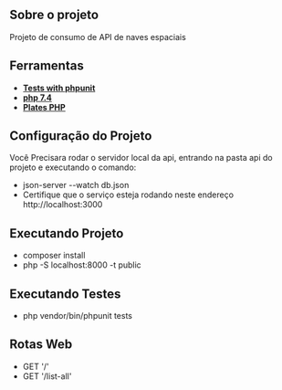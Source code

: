 ## Sobre o projeto

Projeto de consumo de API de naves espaciais

## Ferramentas

- **[Tests with phpunit](https://phpunit.de/)**
- **[php 7.4](https://www.php.net/releases/7_4_0.php)**
- **[Plates PHP](https://platesphp.com/)**

## Configuração do Projeto

Você Precisara rodar o servidor local da api, entrando na pasta api do projeto e executando o comando:
- json-server --watch db.json
- Certifique que o serviço esteja rodando neste endereço http://localhost:3000

## Executando Projeto

- composer install
- php -S localhost:8000 -t public

## Executando Testes

- php vendor/bin/phpunit tests

## Rotas Web

-  GET '/'
-  GET '/list-all'


 







